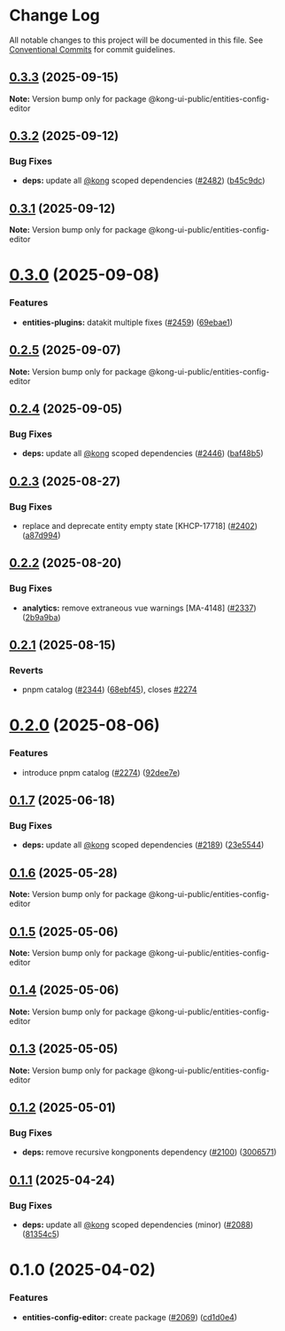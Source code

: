 # Change Log

All notable changes to this project will be documented in this file.
See [Conventional Commits](https://conventionalcommits.org) for commit guidelines.

## [0.3.3](https://github.com/Kong/public-ui-components/compare/@kong-ui-public/entities-config-editor@0.3.2...@kong-ui-public/entities-config-editor@0.3.3) (2025-09-15)

**Note:** Version bump only for package @kong-ui-public/entities-config-editor





## [0.3.2](https://github.com/Kong/public-ui-components/compare/@kong-ui-public/entities-config-editor@0.3.1...@kong-ui-public/entities-config-editor@0.3.2) (2025-09-12)


### Bug Fixes

* **deps:** update all [@kong](https://github.com/kong) scoped dependencies ([#2482](https://github.com/Kong/public-ui-components/issues/2482)) ([b45c9dc](https://github.com/Kong/public-ui-components/commit/b45c9dc6a6bbca72f72fa42829caad9bfb92402b))





## [0.3.1](https://github.com/Kong/public-ui-components/compare/@kong-ui-public/entities-config-editor@0.3.0...@kong-ui-public/entities-config-editor@0.3.1) (2025-09-12)

**Note:** Version bump only for package @kong-ui-public/entities-config-editor





# [0.3.0](https://github.com/Kong/public-ui-components/compare/@kong-ui-public/entities-config-editor@0.2.5...@kong-ui-public/entities-config-editor@0.3.0) (2025-09-08)


### Features

* **entities-plugins:** datakit multiple fixes ([#2459](https://github.com/Kong/public-ui-components/issues/2459)) ([69ebae1](https://github.com/Kong/public-ui-components/commit/69ebae193825b1513cd44264f2fc54b833acac17))





## [0.2.5](https://github.com/Kong/public-ui-components/compare/@kong-ui-public/entities-config-editor@0.2.4...@kong-ui-public/entities-config-editor@0.2.5) (2025-09-07)

**Note:** Version bump only for package @kong-ui-public/entities-config-editor





## [0.2.4](https://github.com/Kong/public-ui-components/compare/@kong-ui-public/entities-config-editor@0.2.3...@kong-ui-public/entities-config-editor@0.2.4) (2025-09-05)


### Bug Fixes

* **deps:** update all [@kong](https://github.com/kong) scoped dependencies ([#2446](https://github.com/Kong/public-ui-components/issues/2446)) ([baf48b5](https://github.com/Kong/public-ui-components/commit/baf48b551d4a0f4152781d9cd6907bee4969c963))





## [0.2.3](https://github.com/Kong/public-ui-components/compare/@kong-ui-public/entities-config-editor@0.2.2...@kong-ui-public/entities-config-editor@0.2.3) (2025-08-27)


### Bug Fixes

* replace and deprecate entity empty state [KHCP-17718] ([#2402](https://github.com/Kong/public-ui-components/issues/2402)) ([a87d994](https://github.com/Kong/public-ui-components/commit/a87d9947b5a088ed2919759dd53d754bc404c02a))





## [0.2.2](https://github.com/Kong/public-ui-components/compare/@kong-ui-public/entities-config-editor@0.2.1...@kong-ui-public/entities-config-editor@0.2.2) (2025-08-20)


### Bug Fixes

* **analytics:** remove extraneous vue warnings [MA-4148] ([#2337](https://github.com/Kong/public-ui-components/issues/2337)) ([2b9a9ba](https://github.com/Kong/public-ui-components/commit/2b9a9ba8a6427ac617795f811a9f5351947ce64c))





## [0.2.1](https://github.com/Kong/public-ui-components/compare/@kong-ui-public/entities-config-editor@0.2.0...@kong-ui-public/entities-config-editor@0.2.1) (2025-08-15)


### Reverts

* pnpm catalog ([#2344](https://github.com/Kong/public-ui-components/issues/2344)) ([68ebf45](https://github.com/Kong/public-ui-components/commit/68ebf452b5825000b3a528aedbb4233b11cb0c72)), closes [#2274](https://github.com/Kong/public-ui-components/issues/2274)





# [0.2.0](https://github.com/Kong/public-ui-components/compare/@kong-ui-public/entities-config-editor@0.1.7...@kong-ui-public/entities-config-editor@0.2.0) (2025-08-06)


### Features

* introduce pnpm catalog ([#2274](https://github.com/Kong/public-ui-components/issues/2274)) ([92dee7e](https://github.com/Kong/public-ui-components/commit/92dee7ea52444752de54950ae4fb65bcc3276fd6))





## [0.1.7](https://github.com/Kong/public-ui-components/compare/@kong-ui-public/entities-config-editor@0.1.6...@kong-ui-public/entities-config-editor@0.1.7) (2025-06-18)


### Bug Fixes

* **deps:** update all [@kong](https://github.com/kong) scoped dependencies ([#2189](https://github.com/Kong/public-ui-components/issues/2189)) ([23e5544](https://github.com/Kong/public-ui-components/commit/23e554427eb53279cad3368770661f86bea2c8d8))





## [0.1.6](https://github.com/Kong/public-ui-components/compare/@kong-ui-public/entities-config-editor@0.1.5...@kong-ui-public/entities-config-editor@0.1.6) (2025-05-28)

**Note:** Version bump only for package @kong-ui-public/entities-config-editor





## [0.1.5](https://github.com/Kong/public-ui-components/compare/@kong-ui-public/entities-config-editor@0.1.4...@kong-ui-public/entities-config-editor@0.1.5) (2025-05-06)

**Note:** Version bump only for package @kong-ui-public/entities-config-editor





## [0.1.4](https://github.com/Kong/public-ui-components/compare/@kong-ui-public/entities-config-editor@0.1.3...@kong-ui-public/entities-config-editor@0.1.4) (2025-05-06)

**Note:** Version bump only for package @kong-ui-public/entities-config-editor





## [0.1.3](https://github.com/Kong/public-ui-components/compare/@kong-ui-public/entities-config-editor@0.1.2...@kong-ui-public/entities-config-editor@0.1.3) (2025-05-05)

**Note:** Version bump only for package @kong-ui-public/entities-config-editor





## [0.1.2](https://github.com/Kong/public-ui-components/compare/@kong-ui-public/entities-config-editor@0.1.1...@kong-ui-public/entities-config-editor@0.1.2) (2025-05-01)


### Bug Fixes

* **deps:** remove recursive kongponents dependency ([#2100](https://github.com/Kong/public-ui-components/issues/2100)) ([3006571](https://github.com/Kong/public-ui-components/commit/3006571fc6e0c522a622bfed81ca616b5e072555))





## [0.1.1](https://github.com/Kong/public-ui-components/compare/@kong-ui-public/entities-config-editor@0.1.0...@kong-ui-public/entities-config-editor@0.1.1) (2025-04-24)


### Bug Fixes

* **deps:** update all [@kong](https://github.com/kong) scoped dependencies (minor) ([#2088](https://github.com/Kong/public-ui-components/issues/2088)) ([81354c5](https://github.com/Kong/public-ui-components/commit/81354c5dc545cd9cc7fc830e5e34448c4f1ba7ae))





# 0.1.0 (2025-04-02)


### Features

* **entities-config-editor:** create package ([#2069](https://github.com/Kong/public-ui-components/issues/2069)) ([cd1d0e4](https://github.com/Kong/public-ui-components/commit/cd1d0e4d4f59e888ccc0da29c6e8aac0d571d9f0))
